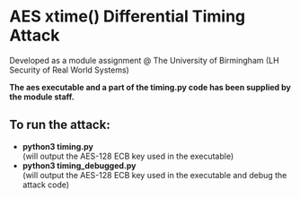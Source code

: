 # AES xtime() Differential Timing Attack

Developed as a module assignment @ The University of Birmingham (LH Security of Real World Systems)

**The aes executable and a part of the timing.py code has been supplied by the module staff.**

## To run the attack:
- **python3 timing.py** <br />
(will output the AES-128 ECB key used in the executable) <br />
- **python3 timing_debugged.py** <br />
(will output the AES-128 ECB key used in the executable and debug the attack code)

